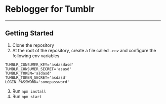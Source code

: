 # Reblogger for Tumblr
-----

## Getting Started

1. Clone the repository
2. At the root of the repository, create a file called `.env` and configure the following env variables

```
TUMBLR_CONSUMER_KEY='asdasdasd'
TUMBLR_CONSUMER_SECRET='asasd'
TUMBLR_TOKEN='asdasd'
TUMBLR_TOKEN_SECRET='asdasd'
LOGIN_PASSWORD='somepassword'
```
3. Run `npm install`
4. Run `npm start`
